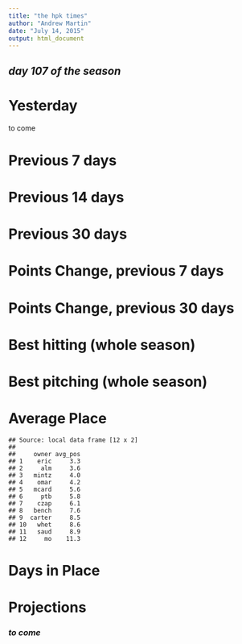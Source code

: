 ```yaml
---
title: "the hpk times"
author: "Andrew Martin"
date: "July 14, 2015"
output: html_document
---
```







## _day 107 of the season_

# Yesterday
to come

# Previous 7 days

<!--html_preserve--><div id="htmlwidget-2985" style="width:100%;height:auto;" class="datatables"></div>
<script type="application/json" data-for="htmlwidget-2985">{"x":{"data":[["mcard","ptb","eric","mo","omar","whet","carter","bench","alm","czap","saud","mintz"],[35,28,34,22,26,39,31,21,38,23,24,24],[29,44,18,31,26,37,38,29,32,18,27,25],[7,8,8,4,4,7,3,2,4,3,1,2],[113,128,101,107,111,128,118,84,105,79,88,74],[0.395,0.406,0.393,0.365,0.317,0.37,0.351,0.283,0.347,0.349,0.303,0.297],[46,54,37,32,29,52,40.5,14,38,17,17.5,13],[5,3,3,5,4,2,6,5,1,4,4,4],[8,4,12,4,3,2,1,6,1,3,0,3],[81,34,74,61,77,62,47,53,46,53,49,42],[3.95,2.36,1.93,3.1,2.84,6.44,4.88,2.46,5,3.3,4.56,5.77],[1.232,1.028,1.033,1.169,1.005,1.491,1.542,0.821,1.498,1.685,1.463,1.359],[46,34,46.5,42.5,43.5,20,24.5,48.5,12.5,27,22.5,22.5],[92,88,83.5,74.5,72.5,72,65,62.5,50.5,44,40,35.5],[1,2,3,4,5,6,7,8,9,10,11,12]],"container":"<table class=\"display\">\n  <thead>\n    <tr>\n      <th>owner</th>\n      <th>R</th>\n      <th>RBI</th>\n      <th>SB</th>\n      <th>TB</th>\n      <th>OBP</th>\n      <th>H</th>\n      <th>W</th>\n      <th>SV</th>\n      <th>K</th>\n      <th>ERA</th>\n      <th>WHIP</th>\n      <th>P</th>\n      <th>points</th>\n      <th>rank</th>\n    </tr>\n  </thead>\n</table>","options":{"pageLength":12,"dom":"tip","columnDefs":[{"className":"dt-right","targets":[1,2,3,4,5,6,7,8,9,10,11,12,13,14]}],"order":[],"autoWidth":false,"orderClasses":false,"lengthMenu":[10,12,25,50,100]},"callback":null,"filter":"none"},"evals":[]}</script><!--/html_preserve--><!--html_preserve--><div id="htmlwidget-9330" style="width:100%;height:auto;" class="datatables"></div>
<script type="application/json" data-for="htmlwidget-9330">{"x":{"data":[["mcard","ptb","eric","mo","omar","whet","carter","bench","alm","czap","saud","mintz"],[10,7,9,2,6,12,8,1,11,3,4.5,4.5],[6.5,12,1.5,8,4,10,11,6.5,9,1.5,5,3],[9.5,11.5,11.5,7,7,9.5,4.5,2.5,7,4.5,1,2.5],[9,11.5,5,7,8,11.5,10,3,6,2,4,1],[11,12,10,8,4,9,7,1,5,6,3,2],[46,54,37,32,29,52,40.5,14,38,17,17.5,13],[10,3.5,3.5,10,6.5,2,12,10,1,6.5,6.5,6.5],[11,8.5,12,8.5,6,4,2.5,10,2.5,6,1,6],[12,1,10,8,11,9,4,6.5,3,6.5,5,2],[6,11,12,8,9,1,4,10,3,7,5,2],[7,10,9,8,11,4,2,12,3,1,5,6],[46,34,46.5,42.5,43.5,20,24.5,48.5,12.5,27,22.5,22.5],[92,88,83.5,74.5,72.5,72,65,62.5,50.5,44,40,35.5],[1,2,3,4,5,6,7,8,9,10,11,12]],"container":"<table class=\"display\">\n  <thead>\n    <tr>\n      <th>owner</th>\n      <th>R</th>\n      <th>RBI</th>\n      <th>SB</th>\n      <th>TB</th>\n      <th>OBP</th>\n      <th>H</th>\n      <th>W</th>\n      <th>SV</th>\n      <th>K</th>\n      <th>ERA</th>\n      <th>WHIP</th>\n      <th>P</th>\n      <th>points</th>\n      <th>rank</th>\n    </tr>\n  </thead>\n</table>","options":{"pageLength":12,"dom":"tip","columnDefs":[{"className":"dt-right","targets":[1,2,3,4,5,6,7,8,9,10,11,12,13,14]}],"order":[],"autoWidth":false,"orderClasses":false,"lengthMenu":[10,12,25,50,100]},"callback":null,"filter":"none"},"evals":[]}</script><!--/html_preserve-->

# Previous 14 days

<!--html_preserve--><div id="htmlwidget-5696" style="width:100%;height:auto;" class="datatables"></div>
<script type="application/json" data-for="htmlwidget-5696">{"x":{"data":[["mcard","ptb","eric","mo","bench","whet","omar","alm","carter","czap","saud","mintz"],[51,39,49,35,41,47,41,54,39,34,36,35],[41,60,33,46,41,46,35,44,47,26,40,36],[8,9,13,6,4,11,10,5,4,4,2,2],[168,174,150,152,136,164,152,153,154,116,125,111],[0.391,0.393,0.403,0.376,0.297,0.347,0.311,0.343,0.336,0.329,0.295,0.296],[46.5,49.5,41,34.5,25,47.5,31,41,35.5,13,14.5,11],[8,7,4,7,9,4,4,5,7,7,5,4],[9,6,16,6,9,5,5,1,1,6,2,3],[130,83,94,92,76,103,100,78,65,82,78,59],[3.18,2.46,2,3.5,2.88,5.64,2.84,4.52,4.24,3.18,4.85,5.36],[1.174,1.021,1.044,1.199,0.937,1.425,1.031,1.25,1.359,1.551,1.425,1.353],[49.5,45.5,44.5,37.5,46.5,22,38,21.5,21,30.5,19,14.5],[96,95,85.5,72,71.5,69.5,69,62.5,56.5,43.5,33.5,25.5],[1,2,3,4,5,6,7,8,9,10,11,12]],"container":"<table class=\"display\">\n  <thead>\n    <tr>\n      <th>owner</th>\n      <th>R</th>\n      <th>RBI</th>\n      <th>SB</th>\n      <th>TB</th>\n      <th>OBP</th>\n      <th>H</th>\n      <th>W</th>\n      <th>SV</th>\n      <th>K</th>\n      <th>ERA</th>\n      <th>WHIP</th>\n      <th>P</th>\n      <th>points</th>\n      <th>rank</th>\n    </tr>\n  </thead>\n</table>","options":{"pageLength":12,"dom":"tip","columnDefs":[{"className":"dt-right","targets":[1,2,3,4,5,6,7,8,9,10,11,12,13,14]}],"order":[],"autoWidth":false,"orderClasses":false,"lengthMenu":[10,12,25,50,100]},"callback":null,"filter":"none"},"evals":[]}</script><!--/html_preserve--><!--html_preserve--><div id="htmlwidget-9492" style="width:100%;height:auto;" class="datatables"></div>
<script type="application/json" data-for="htmlwidget-9492">{"x":{"data":[["mcard","ptb","eric","mo","bench","whet","omar","alm","carter","czap","saud","mintz"],[11,5.5,10,2.5,7.5,9,7.5,12,5.5,1,4,2.5],[6.5,12,2,9.5,6.5,9.5,3,8,11,1,5,4],[8,9,12,7,4,11,10,6,4,4,1.5,1.5],[11,12,5,6.5,4,10,6.5,8,9,2,3,1],[10,11,12,9,3,8,4,7,6,5,1,2],[46.5,49.5,41,34.5,25,47.5,31,41,35.5,13,14.5,11],[11,8.5,2.5,8.5,12,2.5,2.5,5.5,8.5,8.5,5.5,2.5],[10.5,8,12,8,10.5,5.5,5.5,1.5,1.5,8,3,4],[12,7,9,8,3,11,10,4.5,2,6,4.5,1],[8,11,12,6,9,1,10,4,5,7,3,2],[8,11,9,7,12,2,10,6,4,1,3,5],[49.5,45.5,44.5,37.5,46.5,22,38,21.5,21,30.5,19,14.5],[96,95,85.5,72,71.5,69.5,69,62.5,56.5,43.5,33.5,25.5],[1,2,3,4,5,6,7,8,9,10,11,12]],"container":"<table class=\"display\">\n  <thead>\n    <tr>\n      <th>owner</th>\n      <th>R</th>\n      <th>RBI</th>\n      <th>SB</th>\n      <th>TB</th>\n      <th>OBP</th>\n      <th>H</th>\n      <th>W</th>\n      <th>SV</th>\n      <th>K</th>\n      <th>ERA</th>\n      <th>WHIP</th>\n      <th>P</th>\n      <th>points</th>\n      <th>rank</th>\n    </tr>\n  </thead>\n</table>","options":{"pageLength":12,"dom":"tip","columnDefs":[{"className":"dt-right","targets":[1,2,3,4,5,6,7,8,9,10,11,12,13,14]}],"order":[],"autoWidth":false,"orderClasses":false,"lengthMenu":[10,12,25,50,100]},"callback":null,"filter":"none"},"evals":[]}</script><!--/html_preserve-->

# Previous 30 days

<!--html_preserve--><div id="htmlwidget-7280" style="width:100%;height:auto;" class="datatables"></div>
<script type="application/json" data-for="htmlwidget-7280">{"x":{"data":[["mcard","eric","bench","alm","ptb","mo","carter","whet","czap","omar","saud","mintz"],[117,117,111,136,92,94,97,105,94,84,103,93],[98,85,103,107,136,108,109,106,76,88,113,104],[16,27,9,25,13,9,13,17,17,26,7,6],[367,357,377,383,398,338,357,363,294,344,364,347],[0.334,0.373,0.326,0.337,0.357,0.324,0.33,0.328,0.321,0.32,0.321,0.322],[39.5,42,33.5,51,42.5,24,35,37.5,17,19,31,18],[18,13,20,13,15,16,18,12,17,14,13,12],[24,28,18,1,16,21,4,12,19,13,12,15],[276,222,218,196,187,216,179,223,266,220,187,174],[2.58,2.32,2.98,3.79,2.86,2.84,2.79,3.7,2.9,3.01,3.73,3.89],[1.085,1.058,1.087,1.063,1.158,1.153,1.165,1.153,1.244,1.096,1.287,1.216],[54.5,49,42,23,30.5,40,28.5,25,38,32,15,12.5],[94,91,75.5,74,73,64,63.5,62.5,55,51,46,30.5],[1,2,3,4,5,6,7,8,9,10,11,12]],"container":"<table class=\"display\">\n  <thead>\n    <tr>\n      <th>owner</th>\n      <th>R</th>\n      <th>RBI</th>\n      <th>SB</th>\n      <th>TB</th>\n      <th>OBP</th>\n      <th>H</th>\n      <th>W</th>\n      <th>SV</th>\n      <th>K</th>\n      <th>ERA</th>\n      <th>WHIP</th>\n      <th>P</th>\n      <th>points</th>\n      <th>rank</th>\n    </tr>\n  </thead>\n</table>","options":{"pageLength":12,"dom":"tip","columnDefs":[{"className":"dt-right","targets":[1,2,3,4,5,6,7,8,9,10,11,12,13,14]}],"order":[],"autoWidth":false,"orderClasses":false,"lengthMenu":[10,12,25,50,100]},"callback":null,"filter":"none"},"evals":[]}</script><!--/html_preserve--><!--html_preserve--><div id="htmlwidget-5565" style="width:100%;height:auto;" class="datatables"></div>
<script type="application/json" data-for="htmlwidget-5565">{"x":{"data":[["mcard","eric","bench","alm","ptb","mo","carter","whet","czap","omar","saud","mintz"],[10.5,10.5,9,12,2,4.5,6,8,4.5,1,7,3],[4,2,5,8,12,9,10,7,1,3,11,6],[7,12,3.5,10,5.5,3.5,5.5,8.5,8.5,11,2,1],[9,5.5,10,11,12,2,5.5,7,1,3,8,4],[9,12,6,10,11,5,8,7,2,1,3,4],[39.5,42,33.5,51,42.5,24,35,37.5,17,19,31,18],[10.5,4,12,4,7,8,10.5,1.5,9,6,4,1.5],[11,12,8,1,7,10,2,3.5,9,5,3.5,6],[12,9,7,5,3.5,6,2,10,11,8,3.5,1],[11,12,6,2,8,9,10,4,7,5,3,1],[10,12,9,11,5,7,4,6,2,8,1,3],[54.5,49,42,23,30.5,40,28.5,25,38,32,15,12.5],[94,91,75.5,74,73,64,63.5,62.5,55,51,46,30.5],[1,2,3,4,5,6,7,8,9,10,11,12]],"container":"<table class=\"display\">\n  <thead>\n    <tr>\n      <th>owner</th>\n      <th>R</th>\n      <th>RBI</th>\n      <th>SB</th>\n      <th>TB</th>\n      <th>OBP</th>\n      <th>H</th>\n      <th>W</th>\n      <th>SV</th>\n      <th>K</th>\n      <th>ERA</th>\n      <th>WHIP</th>\n      <th>P</th>\n      <th>points</th>\n      <th>rank</th>\n    </tr>\n  </thead>\n</table>","options":{"pageLength":12,"dom":"tip","columnDefs":[{"className":"dt-right","targets":[1,2,3,4,5,6,7,8,9,10,11,12,13,14]}],"order":[],"autoWidth":false,"orderClasses":false,"lengthMenu":[10,12,25,50,100]},"callback":null,"filter":"none"},"evals":[]}</script><!--/html_preserve-->

# Points Change, previous 7 days

<!--html_preserve--><div id="htmlwidget-1858" style="width:100%;height:auto;" class="datatables"></div>
<script type="application/json" data-for="htmlwidget-1858">{"x":{"data":[["1","2","3","4","5","6","7","8","9","10","11","12"],["mintz","saud","omar","bench","carter","czap","mo","whet","alm","mcard","ptb","eric"],[7,11,5,6,12,8,10,8,1,2,4,3],[0,0,-1.5,0,-1,0,0,2,0,0,0.5,0],[-0.5,0.5,-3,0,3,0,0,1,0,0,0,-1],[-2,0,0,0,-1,0,0.5,1.5,-1,0,1,1],[-1,-2,0,-1.5,0,0,0,2,1,0,1.5,0],[-2,0,-1,-4,0,2,0,0,2,1,2,0],[-5.5,-1.5,-5.5,-5.5,1,2,0.5,6.5,2,1,5,0],[-0.5,0,-0.5,0.5,0.5,-0.5,-0.5,-1,0,1,0.5,0.5],[0,-1.5,-1.5,1.5,-0.5,0,0,-1.5,0,1.5,0,2],[0,0,1,-2,0,-1,0.5,1,0,1,-1.5,1],[0,0,1,1,-2,0,0,-3,0,0,0,3],[1,-1,2,2,-1,-2,-2,-2,0,0,2,1],[0.5,-2.5,2,3,-3,-3.5,-2,-6.5,0,3.5,1,7.5],[-5,-4,-3.5,-2.5,-2,-1.5,-1.5,0,2,4.5,6,7.5]],"container":"<table class=\"display\">\n  <thead>\n    <tr>\n      <th> </th>\n      <th>owner</th>\n      <th>rank</th>\n      <th>R</th>\n      <th>RBI</th>\n      <th>SB</th>\n      <th>TB</th>\n      <th>OBP</th>\n      <th>H</th>\n      <th>W</th>\n      <th>SV</th>\n      <th>K</th>\n      <th>ERA</th>\n      <th>WHIP</th>\n      <th>P</th>\n      <th>points</th>\n    </tr>\n  </thead>\n</table>","options":{"pageLength":12,"dom":"tip","columnDefs":[{"className":"dt-right","targets":[2,3,4,5,6,7,8,9,10,11,12,13,14,15]},{"orderable":false,"targets":0}],"order":[],"autoWidth":false,"orderClasses":false,"lengthMenu":[10,12,25,50,100]},"callback":null,"filter":"none"},"evals":[]}</script><!--/html_preserve-->

# Points Change, previous 30 days

<!--html_preserve--><div id="htmlwidget-7043" style="width:100%;height:auto;" class="datatables"></div>
<script type="application/json" data-for="htmlwidget-7043">{"x":{"data":[["1","2","3","4","5","6","7","8","9","10","11","12"],["mintz","omar","czap","whet","alm","ptb","mo","saud","carter","eric","mcard","bench"],[7,5,8,8,1,4,10,11,12,3,2,6],[-2,-4,0,2,2,-3,1,2,-3,0,0,5],[0.5,-0.5,-3,1,-2,0,0,2.5,2.5,-2,-1,2],[-3.5,0,-2,1.5,0,0.5,0.5,0,1,2,0,0],[0,-1,-4,0,2,2,0,1,0,-2,0,2],[-1,-2,-2,0,2,3,0,0,0,0,0,0],[-6,-7.5,-11,4.5,4,2.5,1.5,5.5,0.5,-2,-1,9],[-4,-0.5,1,-1.5,-1,1.5,-0.5,-1.5,0.5,2,2.5,1.5],[-1,-2,1,-1.5,0,0,1,-1,-2,2,1.5,2],[0,-1,1,-0.5,0,-3.5,-2,1,-1.5,-3,6,3.5],[-2,-1,1,-4,-4,-1,2,1,2,3,4,-1],[-3,1,-1,-2,0,1,-1,-3,4,2,0,2],[-10,-3.5,3,-9.5,-5,-2,-0.5,-3.5,3,6,14,8],[-16,-11,-8,-5,-1,0.5,1,2,3.5,4,13,17]],"container":"<table class=\"display\">\n  <thead>\n    <tr>\n      <th> </th>\n      <th>owner</th>\n      <th>rank</th>\n      <th>R</th>\n      <th>RBI</th>\n      <th>SB</th>\n      <th>TB</th>\n      <th>OBP</th>\n      <th>H</th>\n      <th>W</th>\n      <th>SV</th>\n      <th>K</th>\n      <th>ERA</th>\n      <th>WHIP</th>\n      <th>P</th>\n      <th>points</th>\n    </tr>\n  </thead>\n</table>","options":{"pageLength":12,"dom":"tip","columnDefs":[{"className":"dt-right","targets":[2,3,4,5,6,7,8,9,10,11,12,13,14,15]},{"orderable":false,"targets":0}],"order":[],"autoWidth":false,"orderClasses":false,"lengthMenu":[10,12,25,50,100]},"callback":null,"filter":"none"},"evals":[]}</script><!--/html_preserve-->


# Best hitting (whole season)

<!--html_preserve--><div id="htmlwidget-6507" style="width:100%;height:auto;" class="datatables"></div>
<script type="application/json" data-for="htmlwidget-6507">{"x":{"data":[["1","2","3","4","5","6","7","8","9","10","11","12"],["alm","eric","mintz","mcard","ptb","czap","saud","omar","whet","bench","mo","carter"],[488,456,458,472,415,431,423,413,414,427,417,408],[444,418,450,396,478,371,450,394,431,395,417,398],[81,82,53,72,60,74,27,103,54,44,54,56],[1501,1479,1481,1445,1419,1359,1386,1347,1417,1375,1306,1265],[0.334,0.352,0.337,0.342,0.339,0.333,0.33,0.332,0.326,0.33,0.328,0.329],[12,9,10,11,4,8,6,2,3,7,5,1],[9,7,10.5,4,12,1,10.5,2,8,3,6,5],[10,11,3,8,7,9,1,12,4.5,2,4.5,6],[12,10,11,9,8,4,6,3,7,5,2,1],[8,12,9,11,10,7,4,6,1,5,2,3],[51,49,43.5,43,41,29,27.5,25,23.5,22,19.5,16]],"container":"<table class=\"display\">\n  <thead>\n    <tr>\n      <th> </th>\n      <th>owner</th>\n      <th>R</th>\n      <th>RBI</th>\n      <th>SB</th>\n      <th>TB</th>\n      <th>OBP</th>\n      <th>R.</th>\n      <th>RBI.</th>\n      <th>SB.</th>\n      <th>TB.</th>\n      <th>OBP.</th>\n      <th>H</th>\n    </tr>\n  </thead>\n</table>","options":{"pageLength":12,"dom":"tip","columnDefs":[{"className":"dt-right","targets":[2,3,4,5,6,7,8,9,10,11,12]},{"orderable":false,"targets":0}],"order":[],"autoWidth":false,"orderClasses":false,"lengthMenu":[10,12,25,50,100]},"callback":null,"filter":"none"},"evals":[]}</script><!--/html_preserve-->

# Best pitching (whole season)

<!--html_preserve--><div id="htmlwidget-2755" style="width:100%;height:auto;" class="datatables"></div>
<script type="application/json" data-for="htmlwidget-2755">{"x":{"data":[["1","2","3","4","5","6","7","8","9","10","11","12"],["bench","mcard","omar","alm","eric","whet","ptb","czap","mo","carter","mintz","saud"],[65,54,65,58,56,55,55,54,45,45,53,52],[68,67,65,3,51,67,86,60,81,46,76,45],[845,885,867,967,857,822,811,883,811,773,744,778],[3.2,3.17,3.28,3.5,3.38,3.52,3.63,3.38,3.58,3.33,4.04,3.86],[1.186,1.14,1.176,1.136,1.204,1.191,1.251,1.275,1.193,1.238,1.271,1.252],[11.5,5.5,11.5,10,9,7.5,7.5,5.5,1.5,1.5,4,3],[9,7.5,6,1,4,7.5,12,5,11,3,10,2],[7,11,9,12,8,6,4.5,10,4.5,2,1,3],[11,12,10,6,8,5,3,7,4,9,1,2],[9,11,10,12,6,8,4,1,7,5,2,3],[47.5,47,46.5,41,35,34,31,28.5,28,20.5,18,13]],"container":"<table class=\"display\">\n  <thead>\n    <tr>\n      <th> </th>\n      <th>owner</th>\n      <th>W</th>\n      <th>SV</th>\n      <th>K</th>\n      <th>ERA</th>\n      <th>WHIP</th>\n      <th>W.</th>\n      <th>SV.</th>\n      <th>K.</th>\n      <th>ERA.</th>\n      <th>WHIP.</th>\n      <th>P</th>\n    </tr>\n  </thead>\n</table>","options":{"pageLength":12,"dom":"tip","columnDefs":[{"className":"dt-right","targets":[2,3,4,5,6,7,8,9,10,11,12]},{"orderable":false,"targets":0}],"order":[],"autoWidth":false,"orderClasses":false,"lengthMenu":[10,12,25,50,100]},"callback":null,"filter":"none"},"evals":[]}</script><!--/html_preserve-->

# Average Place


```
## Source: local data frame [12 x 2]
## 
##     owner avg_pos
## 1    eric     3.3
## 2     alm     3.6
## 3   mintz     4.0
## 4    omar     4.2
## 5   mcard     5.6
## 6     ptb     5.8
## 7    czap     6.1
## 8   bench     7.6
## 9  carter     8.5
## 10   whet     8.6
## 11   saud     8.9
## 12     mo    11.3
```

# Days in Place

<!--html_preserve--><div id="htmlwidget-5620" style="width:100%;height:auto;" class="datatables"></div>
<script type="application/json" data-for="htmlwidget-5620">{"x":{"data":[["bench","carter","eric","mcard","mo","omar","ptb","whet","alm","czap","mintz","saud"],["","","1","","","","15","1","58","","26","6"],["1","1","42","17","","23","6","","3","5","3","9"],["1","7","36","13","","11","4","","4","11","17","2"],["3","9","12","19","1","28","4","3","6","15","10","1"],["9","7","6","3","","24","12","2","7","7","28","2"],["27","8","4","15","","13","19","2","4","14","5",""],["11","12","1","9","","4","12","7","8","28","11","1"],["13","8","1","12","1","2","16","34","4","12","1","4"],["20","6","2","12","","2","13","31","3","9","3","3"],["18","12","2","4","28","","4","12","1","1","1","20"],["4","3","","3","10","","2","15","3","4","1","58"],["","34","","","67","","","","5","","",""]],"container":"<table class=\"display\">\n  <thead>\n    <tr>\n      <th>owner</th>\n      <th>1</th>\n      <th>2</th>\n      <th>3</th>\n      <th>4</th>\n      <th>5</th>\n      <th>6</th>\n      <th>7</th>\n      <th>8</th>\n      <th>9</th>\n      <th>10</th>\n      <th>11</th>\n      <th>12</th>\n    </tr>\n  </thead>\n</table>","options":{"pageLength":12,"dom":"tip","order":[],"autoWidth":false,"orderClasses":false,"lengthMenu":[10,12,25,50,100]},"callback":null,"filter":"none"},"evals":[]}</script><!--/html_preserve-->

# Projections


### _to come_

